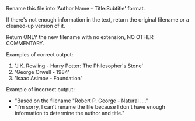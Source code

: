Rename this file into 'Author Name - Title:Subtitle' format.

If there's not enough information in the text, return the original filename or a cleaned-up version of it.

Return ONLY the new filename with no extension, NO OTHER COMMENTARY.

Examples of correct output:
1. 'J.K. Rowling - Harry Potter: The Philosopher's Stone'
2. 'George Orwell - 1984'
3. 'Isaac Asimov - Foundation'

Example of incorrect output:

 - "Based on the filename "Robert P. George - Natural ...."
 - "I'm sorry, I can't rename the file because I don't have enough information to determine the author and title."
